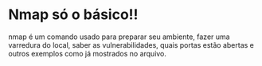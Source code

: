 # Nmap só o básico!!
nmap é um comando usado para preparar seu ambiente, fazer uma varredura do local, saber as vulnerabilidades, quais portas estão abertas e outros exemplos como já mostrados no arquivo.
